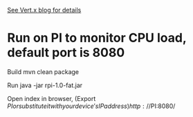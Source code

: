 [See Vert.x blog for details](http://vertx.io/blog/vert-x3-web-easy-as-pi/)

# Run on PI to monitor CPU load, default port is 8080

Build
mvn clean package

Run
java -jar rpi-1.0-fat.jar

Open index in browser, (Export $PI or substitute it with your device's IP address)
http://$PI:8080/

